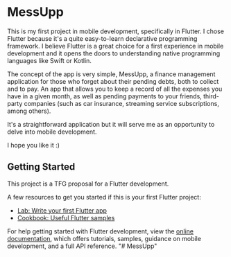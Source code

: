 # MessUpp

This is my first project in mobile development, specifically in Flutter. I chose Flutter because it's a quite easy-to-learn declarative programming framework. I believe Flutter is a great choice for a first experience in mobile development and it opens the doors to understanding native programming languages like Swift or Kotlin.

The concept of the app is very simple, MessUpp, a finance management application for those who forget about their pending debts, both to collect and to pay. An app that allows you to keep a record of all the expenses you have in a given month, as well as pending payments to your friends, third-party companies (such as car insurance, streaming service subscriptions, among others).

It's a straightforward application but it will serve me as an opportunity to delve into mobile development.

I hope you like it :)

## Getting Started

This project is a TFG proposal for a Flutter development.

A few resources to get you started if this is your first Flutter project:

- [Lab: Write your first Flutter app](https://docs.flutter.dev/get-started/codelab)
- [Cookbook: Useful Flutter samples](https://docs.flutter.dev/cookbook)

For help getting started with Flutter development, view the
[online documentation](https://docs.flutter.dev/), which offers tutorials,
samples, guidance on mobile development, and a full API reference.
"# MessUpp" 
